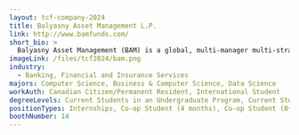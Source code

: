 ```yaml
---
layout: tcf-company-2024
title: Balyasny Asset Management L.P.
link: http://www.bamfunds.com/
short_bio: >
  Balyasny Asset Management (BAM) is a global, multi-manager multi-strategy investment firm founded in 2001 by Dmitry Balyasny, Scott Schroeder and Taylor O'Malley. What began as a single, small office in Chicago trading mostly long/short equity has grown into an institutional global platform with investment strategies spanning across Equities Long/Short, Macro, Equities Arbitrage, Credit, Commodities, Systematic and Growth Equity. Today, we have 17 global offices with over 1,800 team members, 159 investment teams, and 21 partners managing more than $21 billion in AUM. We have built an award-winning collaborative culture dedicated to leveraging the collective knowledge and experience of our team members across industries, asset classes, regions, and markets to uncover profitable investment
imageLink: /files/tcf2024/bam.png
industry:
  - Banking, Financial and Insurance Services
majors: Computer Science, Business & Computer Science, Data Science
workAuth: Canadian Citizen/Permanent Resident, International Student
degreeLevels: Current Students in an Undergraduate Program, Current Students in a Masters Program
positionTypes: Internships, Co-op Student (4 months), Co-op Student (8+ months), Full-time
boothNumber: 14
---
```

